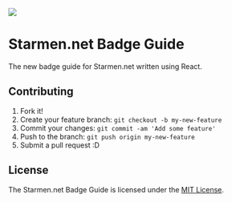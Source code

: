 ![](https://travis-ci.org/aaronsky500/starmen-badge-guide.svg?branch=master)
# Starmen.net Badge Guide

The new badge guide for Starmen.net written using React.

## Contributing

1. Fork it!
2. Create your feature branch: `git checkout -b my-new-feature`
3. Commit your changes: `git commit -am 'Add some feature'`
4. Push to the branch: `git push origin my-new-feature`
5. Submit a pull request :D

## License

The Starmen.net Badge Guide is licensed under the [MIT License](LICENSE.md).
